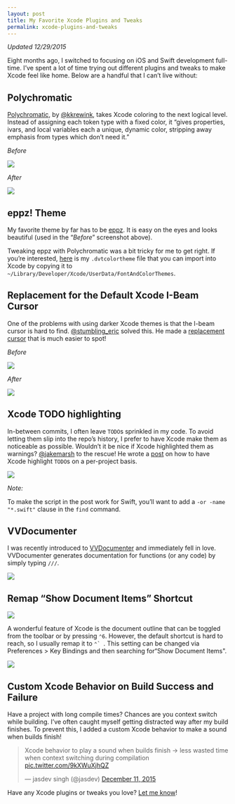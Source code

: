 ```yaml
---
layout: post
title: My Favorite Xcode Plugins and Tweaks
permalink: xcode-plugins-and-tweaks
---
```


_Updated 12/29/2015_

Eight months ago, I switched to focusing on iOS and Swift development full-time. I’ve spent a lot of time trying out different plugins and tweaks to make Xcode feel like home. Below are a handful that I can’t live without:

## Polychromatic

[Polychromatic](https://github.com/kolinkrewinkel/Polychromatic), by [@kkrewink](https://twitter.com/kkrewink), takes Xcode coloring to the next logical level. Instead of assigning each token type with a fixed color, it “gives properties, ivars, and local variables each a unique, dynamic color, stripping away emphasis from types which don’t need it.”

*Before*

![](/public/images/wo_polychromatic.png)

*After*

![](/public/images/w_polychromatic.png)

## eppz! Theme

My favorite theme by far has to be [eppz](https://github.com/eppz/iOS.Library.eppz_xCode). It is easy on the eyes and looks beautiful (used in the “*Before*” screenshot above).

Tweaking eppz with Polychromatic was a bit tricky for me to get right. If you’re interested, [here](/public/eppz!.dvtcolortheme) is my `.dvtcolortheme` file that you can import into Xcode by copying it to `~/Library/Developer/Xcode/UserData/FontAndColorThemes`.

## Replacement for the Default Xcode I-Beam Cursor

One of the problems with using darker Xcode themes is that the I-beam cursor is hard to find. [@stumbling_eric](https://twitter.com/stumbling_eric) solved this. He made a [replacement cursor](https://github.com/egold/better-xcode-ibeam-cursor) that is much easier to spot!

*Before*

![](/public/images/dark_ibeam.png)

*After*

![](/public/images/light_ibeam.png)

## Xcode TODO highlighting

In-between commits, I often leave `TODO`s sprinkled in my code. To avoid letting them slip into the repo’s history, I prefer to have Xcode make them as noticeable as possible. Wouldn’t it be nice if Xcode highlighted them as warnings? [@jakemarsh](https://twitter.com/jakemarsh) to the rescue! He wrote a [post](https://deallocatedobjects.com/posts/show-todos-and-fixmes-as-warnings-in-xcode-4) on how to have Xcode highlight `TODO`s on a per-project basis.

![](/public/images/todo_highlight.png)

*Note:*

To make the script in the post work for Swift, you’ll want to add a `-or -name "*.swift"` clause in the `find` command.

## VVDocumenter

I was recently introduced to [VVDocumenter](https://github.com/onevcat/VVDocumenter-Xcode) and immediately fell in love. VVDocumenter generates documentation for functions (or any code) by simply typing `///`.

![](http://i.imgur.com/S8zqem9.gif)

## Remap “Show Document Items” Shortcut

![](/public/images/document_items.png)

A wonderful feature of Xcode is the document outline that can be toggled from the toolbar or by pressing `⌃6`. However, the default shortcut is hard to reach, so I usually remap it to ``⌃` ``. This setting can be changed via Preferences > Key Bindings and then searching for“Show Document Items".

![](/public/images/document_items_setting.png)

## Custom Xcode Behavior on Build Success and Failure

Have a project with long compile times? Chances are you context switch while building. I’ve often caught myself getting distracted way after my build finishes. To prevent this, I added a custom Xcode behavior to make a sound when builds finish!

<blockquote class="twitter-tweet" lang="en"><p lang="en" dir="ltr">Xcode behavior to play a sound when builds finish -&gt; less wasted time when context switching during compilation <a href="https://t.co/9kXWuXjhQZ">pic.twitter.com/9kXWuXjhQZ</a></p>&mdash; jasdev singh (@jasdev) <a href="https://twitter.com/jasdev/status/675345062058921984">December 11, 2015</a></blockquote> <script async src="//platform.twitter.com/widgets.js" charset="utf-8"></script>

Have any Xcode plugins or tweaks you love? [Let me know](https://twitter.com/jasdev)!
